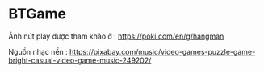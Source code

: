 # BTGame
 
Ảnh nút play được tham khảo ở : https://poki.com/en/g/hangman

Nguồn nhạc nền : https://pixabay.com/music/video-games-puzzle-game-bright-casual-video-game-music-249202/
